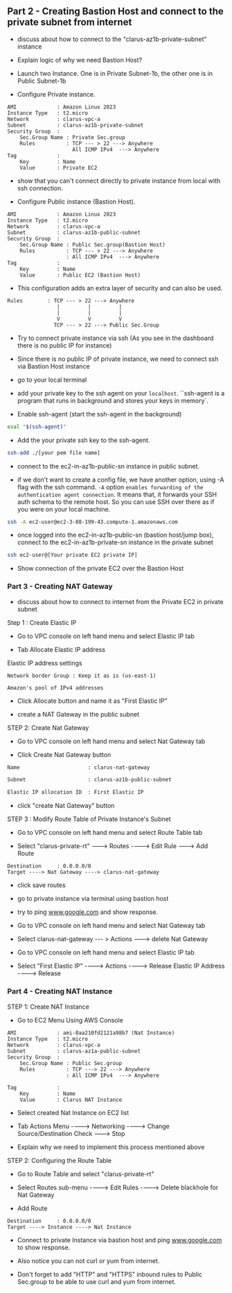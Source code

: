 ## Part 2 - Creating Bastion Host and connect to the private subnet from internet

- discuss about how to connect to the "clarus-az1b-private-subnet" instance

- Explain logic of why we need Bastion Host?

- Launch two Instance. One is in Private Subnet-1b, the other one is in Public Subnet-1b

- Configure Private instance.

```text
AMI             : Amazon Linux 2023
Instance Type   : t2.micro
Network         : clarus-vpc-a
Subnet          : clarus-az1b-private-subnet
Security Group  : 
    Sec.Group Name : Private Sec.group
    Rules          : TCP --- > 22 ---> Anywhere
                     All ICMP IPv4  ---> Anywhere
Tag             :
    Key         : Name
    Value       : Private EC2
```
- show that you can't connect directly to private instance from local with ssh connection.

- Configure Public instance (Bastion Host).

```text
AMI             : Amazon Linux 2023
Instance Type   : t2.micro
Network         : clarus-vpc-a
Subnet          : clarus-az1b-public-subnet
Security Group  : 
    Sec.Group Name : Public Sec.group(Bastion Host)
    Rules          : TCP --- > 22 ---> Anywhere
                   : All ICMP IPv4  ---> Anywhere
Tag             :
    Key         : Name
    Value       : Public EC2 (Bastion Host)
```

- This configuration adds an extra layer of security and can also be used.
```text
Rules        : TCP --- > 22 ---> Anywhere
                |         |         |
                |         |         |
                V         V         V
               TCP --- > 22 ---> Public Sec.Group
``` 
- Try to connect private instance via ssh
  (As you see in the dashboard there is no public IP for instance)

- Since there is no public IP of private instance, we need to connect ssh via Bastion Host instance

- go to your local terminal

- add your private key to the ssh agent on your `localhost`. ``ssh-agent is a program that runs in background and stores your keys in memory`.

- Enable ssh-agent (start the ssh-agent in the background)

```bash
eval "$(ssh-agent)"
```
-  Add the your private ssh key to the ssh-agent.

```bash
ssh-add ./[your pem file name]
```
- connect to the ec2-in-az1b-public-sn instance in public subnet. 

- if we don't want to create a config file, we have another option, using -A flag with the ssh command. `-A` option `enables forwarding of the authentication agent connection`. It means that, it forwards your SSH auth schema to the remote host. So you can use SSH over there as if you were on your local machine.

```bash
ssh -A ec2-user@ec2-3-88-199-43.compute-1.amazonaws.com
```
- once logged into the ec2-in-az1b-public-sn (bastion host/jump box), connect to 
the ec2-in-az1b-private-sn instance in the private subnet 
```bash
ssh ec2-user@[Your private EC2 private IP]
```
- Show connection of the private EC2 over the Bastion Host

### Part 3 - Creating NAT Gateway

-  discuss about how to connect to internet from the Private EC2 in private subnet 

Step 1 : Create Elastic IP

- Go to VPC console on left hand menu and select Elastic IP tab

- Tab Allocate Elastic IP address

Elastic IP address settings

```text
Network border Group : Keep it as is (us-east-1)

Amazon's pool of IPv4 addresses
```
- Click Allocate button and name it as "First Elastic IP"

- create a NAT Gateway in the public subnet

STEP 2: Create Nat Gateway

- Go to VPC console on left hand menu and select Nat Gateway tab

- Click Create Nat Gateway button 
```bash
Name                      : clarus-nat-gateway

Subnet                    : clarus-az1b-public-subnet

Elastic IP allocation ID  : First Elastic IP
```
- click "create Nat Gateway" button

STEP 3 : Modify Route Table of Private Instance's Subnet

- Go to VPC console on left hand menu and select Route Table tab

- Select "clarus-private-rt" ---> Routes ----> Edit Rule ---> Add Route
```
Destination     : 0.0.0.0/0
Target ----> Nat Gateway ----> clarus-nat-gateway
```
- click save routes

- go to private instance via terminal using bastion host

- try to ping www.google.com and show response.

- Go to VPC console on left hand menu and select Nat Gateway tab

- Select clarus-nat-gateway --- > Actions ---> delete Nat Gateway

- Go to VPC console on left hand menu and select Elastic IP tab

- Select "First Elastic IP" ----> Actions ----> Release Elastic IP Address ----> Release 

### Part 4 - Creating NAT Instance

STEP 1: Create NAT Instance

- Go to EC2 Menu Using AWS Console

```text
AMI             : ami-0aa210fd2121a98b7 (Nat Instance)
Instance Type   : t2.micro
Network         : clarus-vpc-a
Subnet          : clarus-az1a-public-subnet
Security Group  : 
    Sec.Group Name : Public Sec.group
    Rules          : TCP ---> 22 ---> Anywhere
                   : All ICMP IPv4  ---> Anywhere

Tag             :
    Key         : Name
    Value       : Clarus NAT Instance
```

- Select created Nat Instance on EC2 list

- Tab Actions Menu ----> Networking ----> Change Source/Destination Check ---> Stop

- Explain why we need to implement this process mentioned above

STEP 2: Configuring the Route Table

- Go to Route Table and select "clarus-private-rt"

- Select Routes sub-menu ----> Edit Rules ----> Delete blackhole for Nat Gateway

- Add Route
```
Destination     : 0.0.0.0/0
Target ----> Instance ----> Nat Instance
```

- Connect to private Instance via bastion host and ping www.google.com to show response.

- Also notice you can not curl or yum from internet.

- Don't forget to add "HTTP" and "HTTPS" inbound rules to Public Sec.group to be able to use curl and yum from internet. 
